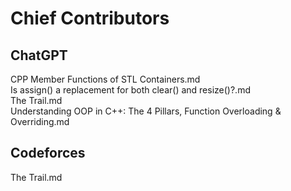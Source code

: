 # Chief Contributors  
## ChatGPT  
CPP Member Functions of STL Containers.md  
Is assign() a replacement for both clear() and resize()?.md  
The Trail.md  
Understanding OOP in C++: The 4 Pillars, Function Overloading & Overriding.md

## Codeforces  
The Trail.md
